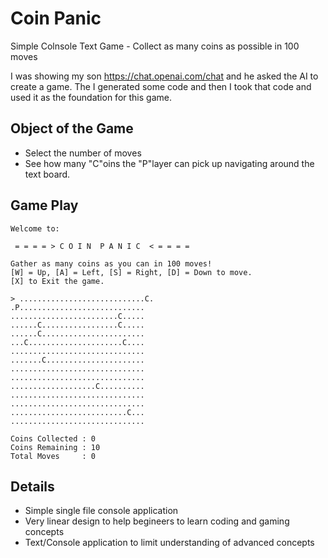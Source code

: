# Coin Panic
 Simple Colnsole Text Game - Collect as many coins as possible in 100 moves

I was showing my son https://chat.openai.com/chat and he asked the AI to create a game. The I generated some code and then I took that code and used it as the foundation for this game. 

## Object of the Game
* Select the number of moves 
* See how many "C"oins the "P"layer can pick up navigating around the text board. 

## Game Play
```
Welcome to:

 = = = = > C O I N  P A N I C  < = = = =

Gather as many coins as you can in 100 moves!
[W] = Up, [A] = Left, [S] = Right, [D] = Down to move.
[X] to Exit the game.

> ............................C.
.P............................
........................C.....
......C.................C.....
......C.......................
...C.....................C....
..............................
.......C......................
..............................
..............................
...................C..........
..............................
..............................
..........................C...
..............................

Coins Collected : 0
Coins Remaining : 10
Total Moves     : 0
```

## Details
* Simple single file console application
* Very linear design to help begineers to learn coding and gaming concepts 
* Text/Console application to limit understanding of advanced concepts 
